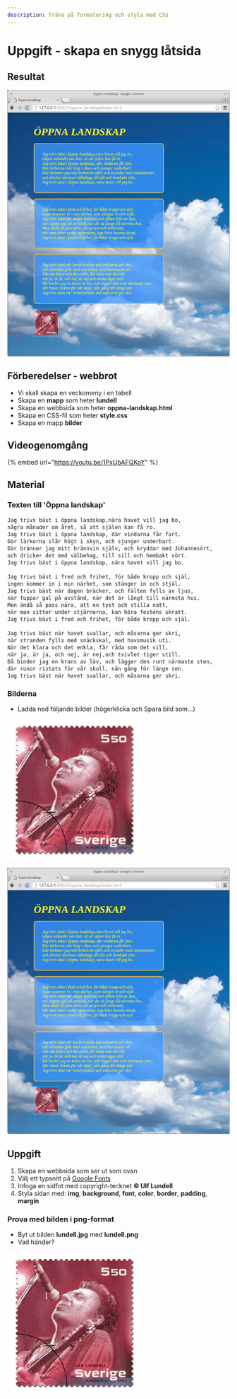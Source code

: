 ```yaml
---
description: Träna på formatering och styla med CSS
---
```


# Uppgift - skapa en snygg låtsida

## **Resultat**

![](.gitbook/assets/image%20%2844%29.png)

## Förberedelser - webbrot

* Vi skall skapa en veckomeny i en tabell
* Skapa en **mapp** som heter **lundell**
* Skapa en webbsida som heter **oppna-landskap.html**
* Skapa en CSS-fil som heter **style.css**
* Skapa en mapp **bilder**

## Videogenomgång

{% embed url="https://youtu.be/1PxUbAFQKoY" %}

## **Material**

### **Texten till 'Öppna landskap'**

```text
Jag trivs bäst i öppna landskap,nära havet vill jag bo,
några månader om året, så att själen kan få ro.
Jag trivs bäst i öppna landskap, där vindarna får fart.
Där lärkorna slår högt i skyn, och sjunger underbart.
Där bränner jag mitt brännvin själv, och kryddar med Johannesört,
och dricker det med välbehag, till sill och hembakt vört.
Jag trivs bäst i öppna landskap, nära havet vill jag bo.

Jag trivs bäst i fred och frihet, för både kropp och själ,
ingen kommer in i min närhet, som stänger in och stjäl.
Jag trivs bäst när dagen bräcker, och fälten fylls av ljus,
när tuppar gal på avstånd, när det är långt till närmsta hus.
Men ändå så pass nära, att en tyst och stilla natt,
när man sitter under stjärnorna, kan höra festens skratt.
Jag trivs bäst i fred och frihet, för både kropp och själ.

Jag trivs bäst när havet svallar, och måsarna ger skri,
när stranden fylls med snäckskal, med havsmusik uti.
När det klara och det enkla, får råda som det vill,
när ja, är ja, och nej, är nej,och tvivlet tiger still.
Då binder jag en krans av löv, och lägger den runt närmaste sten,
där runor ristats för vår skull, nån gång för länge sen.
Jag trivs bäst när havet svallar, och måsarna ger skri. 
```

### **Bilderna**

* Ladda ned följande bilder \(högerklicka och Spara bild som...\)

![lundell.jpg](.gitbook/assets/image%20%2846%29.png)

![skane.jpg](.gitbook/assets/image%20%2841%29.png)

## **Uppgift**

1. Skapa en webbsida som ser ut som ovan
2. Välj ett typsnitt på [Google Fonts](https://fonts.google.com)
3. Infoga en sidfot med copyright-tecknet **© Ulf Lundell**
4. Styla sidan med: **img**, **background**, **font**, **color**, **border**, **padding**, **margin**

### Prova med bilden i png-format

* Byt ut bilden **lundell.jpg** med **lundell.png**
* Vad händer?

![](.gitbook/assets/image%20%2845%29.png)


